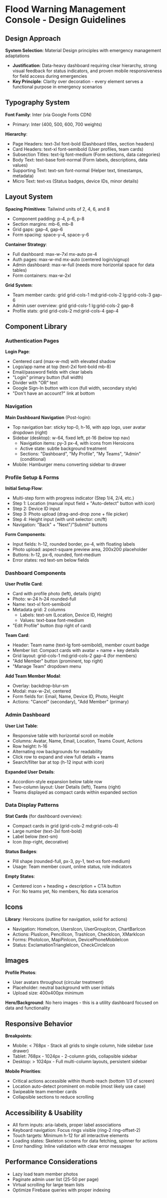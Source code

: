 # Flood Warning Management Console - Design Guidelines

## Design Approach

**System Selection**: Material Design principles with emergency management adaptations
- **Justification**: Data-heavy dashboard requiring clear hierarchy, strong visual feedback for status indicators, and proven mobile responsiveness for field access during emergencies
- **Key Principle**: Clarity over decoration - every element serves a functional purpose in emergency scenarios

## Typography System

**Font Family**: Inter (via Google Fonts CDN)
- Primary: Inter (400, 500, 600, 700 weights)

**Hierarchy**:
- Page Headers: text-3xl font-bold (Dashboard titles, section headers)
- Card Headers: text-xl font-semibold (User profiles, team cards)
- Subsection Titles: text-lg font-medium (Form sections, data categories)
- Body Text: text-base font-normal (Form labels, descriptions, data values)
- Supporting Text: text-sm font-normal (Helper text, timestamps, metadata)
- Micro Text: text-xs (Status badges, device IDs, minor details)

## Layout System

**Spacing Primitives**: Tailwind units of 2, 4, 6, and 8
- Component padding: p-4, p-6, p-8
- Section margins: mb-6, mb-8
- Grid gaps: gap-4, gap-6
- Form spacing: space-y-4, space-y-6

**Container Strategy**:
- Full dashboard: max-w-7xl mx-auto px-4
- Auth pages: max-w-md mx-auto (centered login/signup)
- Admin dashboard: max-w-full (needs more horizontal space for data tables)
- Form containers: max-w-2xl

**Grid System**:
- Team member cards: grid grid-cols-1 md:grid-cols-2 lg:grid-cols-3 gap-6
- Admin user overview: grid grid-cols-1 lg:grid-cols-2 gap-8
- Profile stats: grid grid-cols-2 md:grid-cols-4 gap-4

## Component Library

### Authentication Pages

**Login Page**:
- Centered card (max-w-md) with elevated shadow
- Logo/app name at top (text-2xl font-bold mb-8)
- Email/password fields with clear labels
- "Login" primary button (full width)
- Divider with "OR" text
- Google Sign-In button with icon (full width, secondary style)
- "Don't have an account?" link at bottom

### Navigation

**Main Dashboard Navigation** (Post-login):
- Top navigation bar: sticky top-0, h-16, with app logo, user avatar dropdown (right)
- Sidebar (desktop): w-64, fixed left, pt-16 (below top nav)
  - Navigation items: py-3 px-4, with icons from Heroicons
  - Active state: subtle background treatment
  - Sections: "Dashboard", "My Profile", "My Teams", "Admin" (conditional)
- Mobile: Hamburger menu converting sidebar to drawer

### Profile Setup & Forms

**Initial Setup Flow**:
- Multi-step form with progress indicator (Step 1/4, 2/4, etc.)
- Step 1: Location (manual input field + "Auto-detect" button with icon)
- Step 2: Device ID input
- Step 3: Photo upload (drag-and-drop zone + file picker)
- Step 4: Height input (with unit selector: cm/ft)
- Navigation: "Back" + "Next"/"Submit" buttons

**Form Components**:
- Input fields: h-12, rounded border, px-4, with floating labels
- Photo upload: aspect-square preview area, 200x200 placeholder
- Buttons: h-12, px-6, rounded, font-medium
- Error states: red text-sm below fields

### Dashboard Components

**User Profile Card**:
- Card with profile photo (left), details (right)
- Photo: w-24 h-24 rounded-full
- Name: text-xl font-semibold
- Metadata grid: 2 columns
  - Labels: text-sm (Location, Device ID, Height)
  - Values: text-base font-medium
- "Edit Profile" button (top right of card)

**Team Card**:
- Header: Team name (text-lg font-semibold), member count badge
- Member list: Compact cards with avatar + name + key details
- Grid layout: grid-cols-1 md:grid-cols-2 gap-4 (for members)
- "Add Member" button (prominent, top right)
- "Manage Team" dropdown menu

**Add Team Member Modal**:
- Overlay: backdrop-blur-sm
- Modal: max-w-2xl, centered
- Form fields for: Email, Name, Device ID, Photo, Height
- Actions: "Cancel" (secondary), "Add Member" (primary)

### Admin Dashboard

**User List Table**:
- Responsive table with horizontal scroll on mobile
- Columns: Avatar, Name, Email, Location, Teams Count, Actions
- Row height: h-16
- Alternating row backgrounds for readability
- Click row to expand and view full details + teams
- Search/filter bar at top (h-12 input with icon)

**Expanded User Details**:
- Accordion-style expansion below table row
- Two-column layout: User Details (left), Teams (right)
- Teams displayed as compact cards within expanded section

### Data Display Patterns

**Stat Cards** (for dashboard overview):
- Compact cards in grid (grid-cols-2 md:grid-cols-4)
- Large number (text-3xl font-bold)
- Label below (text-sm)
- Icon (top-right, decorative)

**Status Badges**:
- Pill shape (rounded-full, px-3, py-1, text-xs font-medium)
- Usage: Team member count, online status, role indicators

**Empty States**:
- Centered icon + heading + description + CTA button
- For: No teams yet, No members, No data scenarios

## Icons

**Library**: Heroicons (outline for navigation, solid for actions)
- Navigation: HomeIcon, UsersIcon, UserGroupIcon, ChartBarIcon
- Actions: PlusIcon, PencilIcon, TrashIcon, CheckIcon, XMarkIcon
- Forms: PhotoIcon, MapPinIcon, DevicePhoneMobileIcon
- Status: ExclamationTriangleIcon, CheckCircleIcon

## Images

**Profile Photos**: 
- User avatars throughout (circular treatment)
- Placeholder: neutral background with user initials
- Upload size: 400x400px minimum

**Hero/Background**: No hero images - this is a utility dashboard focused on data and functionality

## Responsive Behavior

**Breakpoints**:
- Mobile: < 768px - Stack all grids to single column, hide sidebar (use drawer)
- Tablet: 768px - 1024px - 2-column grids, collapsible sidebar
- Desktop: > 1024px - Full multi-column layouts, persistent sidebar

**Mobile Priorities**:
- Critical actions accessible within thumb reach (bottom 1/3 of screen)
- Location auto-detect prominent on mobile (most likely use case)
- Swipeable team member cards
- Collapsible sections to reduce scrolling

## Accessibility & Usability

- All form inputs: aria-labels, proper label associations
- Keyboard navigation: Focus rings visible (ring-2 ring-offset-2)
- Touch targets: Minimum h-12 for all interactive elements
- Loading states: Skeleton screens for data fetching, spinner for actions
- Error handling: Inline validation with clear error messages

## Performance Considerations

- Lazy load team member photos
- Paginate admin user list (25-50 per page)
- Virtual scrolling for large team lists
- Optimize Firebase queries with proper indexing